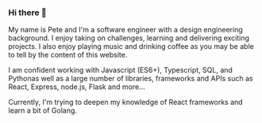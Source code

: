 ### Hi there 👋

My name is Pete and I'm a software engineer with a design engineering background. I enjoy taking on challenges, learning and delivering exciting projects. I also enjoy playing music and drinking coffee as you may be able to tell by the content of this website.

I am confident working with Javascript (ES6+), Typescript, SQL, and Pythonas well as a large number of libraries, frameworks and APIs such as React, Express, node.js, Flask and more...

Currently, I'm trying to deepen my knowledge of React frameworks and learn a bit of Golang.

